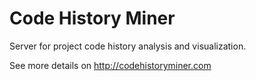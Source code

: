 Code History Miner
==================

Server for project code history analysis and visualization.

See more details on http://codehistoryminer.com
